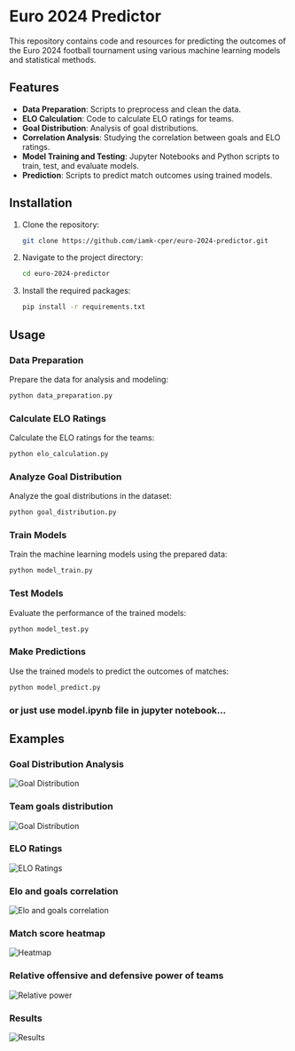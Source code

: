 
# Euro 2024 Predictor

This repository contains code and resources for predicting the outcomes of the Euro 2024 football tournament using various machine learning models and statistical methods.

## Features

- **Data Preparation**: Scripts to preprocess and clean the data.
- **ELO Calculation**: Code to calculate ELO ratings for teams.
- **Goal Distribution**: Analysis of goal distributions.
- **Correlation Analysis**: Studying the correlation between goals and ELO ratings.
- **Model Training and Testing**: Jupyter Notebooks and Python scripts to train, test, and evaluate models.
- **Prediction**: Scripts to predict match outcomes using trained models.

## Installation

1. Clone the repository:
    ```sh
    git clone https://github.com/iamk-cper/euro-2024-predictor.git
    ```
2. Navigate to the project directory:
    ```sh
    cd euro-2024-predictor
    ```
3. Install the required packages:
    ```sh
    pip install -r requirements.txt
    ```

## Usage

### Data Preparation

Prepare the data for analysis and modeling:
```sh
python data_preparation.py
```

### Calculate ELO Ratings

Calculate the ELO ratings for the teams:
```sh
python elo_calculation.py
```

### Analyze Goal Distribution

Analyze the goal distributions in the dataset:
```sh
python goal_distribution.py
```

### Train Models

Train the machine learning models using the prepared data:
```sh
python model_train.py
```

### Test Models

Evaluate the performance of the trained models:
```sh
python model_test.py
```

### Make Predictions

Use the trained models to predict the outcomes of matches:
```sh
python model_predict.py
```

### or just use model.ipynb file in jupyter notebook...

## Examples

### Goal Distribution Analysis

![Goal Distribution](assets/goals-scored-plot.png)

### Team goals distribution

![Goal Distribution](assets/team-goals-scored-plot.png)

### ELO Ratings

![ELO Ratings](assets/elo-rating.png)

### Elo and goals correlation

![Elo and goals correlation](assets/elo-goals-correlation.png)

### Match score heatmap

![Heatmap](assets/heatmap.png)

### Relative offensive and defensive power of teams

![Relative power](assets/relative-off-def-power.png)

### Results

![Results](assets/results.png)
